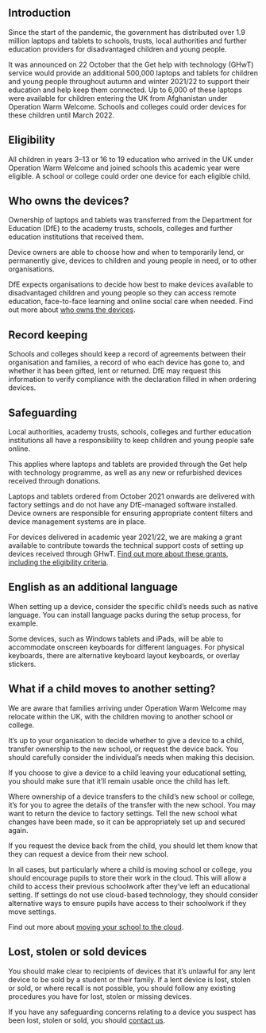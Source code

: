 ## Introduction
Since the start of the pandemic, the government has distributed over 1.9 million 
laptops and tablets to schools, trusts, local authorities and further education
providers for disadvantaged children and young people.

It was announced on 22 October that the Get help with technology (GHwT) service 
would provide an additional 500,000 laptops and tablets for children and young people 
throughout autumn and winter 2021/22 to support their education and help keep
them connected. Up to 6,000 of these laptops were available for children entering
the UK from Afghanistan under Operation Warm Welcome. Schools and colleges could 
order devices for these children until March 2022.

## Eligibility
All children in years 3&ndash;13 or 16 to 19 education who arrived in the UK under
Operation Warm Welcome and joined schools this academic year were eligible. A 
school or college could order one device for each eligible child.

## Who owns the devices?

Ownership of laptops and tablets was transferred from the
Department for Education (DfE) to the academy trusts, schools, colleges and further 
education institutions that received them.

Device owners are able to choose how and when to temporarily lend, or permanently 
give, devices to children and young people in need, or to other organisations.

DfE expects organisations to decide how best to make devices available to
disadvantaged children and young people so they can access remote education, 
face-to-face learning and online social care when needed. Find out more about 
[who owns the devices](/devices/device-distribution-and-ownership).

## Record keeping

Schools and colleges should keep a record of agreements between their 
organisation and families, a record of who each device has gone to, and whether it
has been gifted, lent or returned. DfE may request this information to verify 
compliance with the declaration filled in when ordering devices.

## Safeguarding

Local authorities, academy trusts, schools, colleges and further education institutions 
all have a responsibility to keep children and young people safe online.

This applies where laptops and tablets are provided through the Get help with
technology programme, as well as any new or refurbished devices received through
donations.

Laptops and tablets ordered from October 2021 onwards are delivered with factory 
settings and do not have any DfE-managed software installed. Device owners are
responsible for ensuring appropriate content filters and device management systems
are in place.

For devices delivered in academic year 2021/22, we are making a grant available to 
contribute towards the technical support costs of setting up devices received through 
GHwT. [Find out more about these grants, including the eligibility criteria](https://www.gov.uk/government/publications/get-help-with-technology-conditions-of-internet-access-and-device-grants).

## English as an additional language

When setting up a device, consider the specific child&rsquo;s needs such as native
language. You can install language packs during the setup process, for example.

Some devices, such as Windows tablets and iPads, will be able to accommodate
onscreen keyboards for different languages. For physical keyboards, there are 
alternative keyboard layout keyboards, or overlay stickers.

## What if a child moves to another setting?

We are aware that families arriving under Operation Warm Welcome may relocate
within the UK, with the children moving to another school or college.

It&rsquo;s up to your organisation to decide whether to give a device to a child, transfer 
ownership to the new school, or request the device back. You should carefully 
consider the individual&rsquo;s needs when making this decision.

If you choose to give a device to a child leaving your educational setting, you should 
make sure that it&rsquo;ll remain usable once the child has left.

Where ownership of a device transfers to the child&rsquo;s new school or college, it&rsquo;s for
you to agree the details of the transfer with the new school. You may want to return 
the device to factory settings. Tell the new school what changes have been made, so
it can be appropriately set up and secured again.

If you request the device back from the child, you should let them know that they can
request a device from their new school.

In all cases, but particularly where a child is moving school or college, you should
encourage pupils to store their work in the cloud. This will allow a child to access
their previous schoolwork after they&rsquo;ve left an educational setting. If settings do not 
use cloud-based technology, they should consider alternative ways to ensure pupils 
have access to their schoolwork if they move settings.

Find out more about 
[moving your school to the cloud](https://www.gov.uk/government/publications/moving-your-school-to-the-cloud/moving-your-school-to-the-cloud).

## Lost, stolen or sold devices

You should make clear to recipients of devices that it&rsquo;s unlawful for any lent device to
be sold by a student or their family. If a lent device is lost, stolen or sold, or where 
recall is not possible, you should follow any existing procedures you have for lost, 
stolen or missing devices.

If you have any safeguarding concerns relating to a device you suspect has been 
lost, stolen or sold, you should 
[contact us](/get-support).
